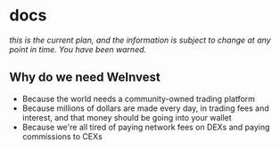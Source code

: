 # docs

*this is the current plan, and the information is subject to change at any point in time. You have been warned.*

## Why do we need **WeInvest**

- Because the world needs a community-owned trading platform 
- Because millions of dollars are made every day, in trading fees and interest, and that money should be going into your wallet
- Because we're all tired of paying network fees on DEXs and paying commissions to CEXs 

